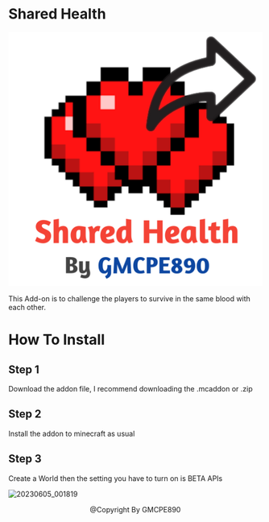 # Shared Health

![](pack_icon.png?raw=true)

This Add-on is to challenge the players to survive in the same blood with each other.

# How To Install

## Step 1

Download the addon file, I recommend downloading the .mcaddon or .zip

## Step 2

Install the addon to minecraft as usual

## Step 3

Create a World then the setting you have to turn on is BETA APIs

![20230605_001819](https://github.com/GMCPE890/Shared_Health/assets/83441588/8495d98d-1846-491d-ab1c-cf45454de839)

<p align="center">@Copyright By GMCPE890</p>
